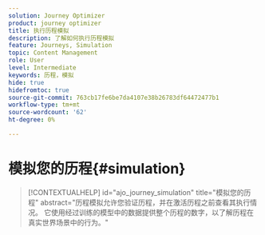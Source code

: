 ```yaml
---
solution: Journey Optimizer
product: journey optimizer
title: 执行历程模拟
description: 了解如何执行历程模拟
feature: Journeys, Simulation
topic: Content Management
role: User
level: Intermediate
keywords: 历程，模拟
hide: true
hidefromtoc: true
source-git-commit: 763cb17fe6be7da4107e38b26783df64472477b1
workflow-type: tm+mt
source-wordcount: '62'
ht-degree: 0%

---
```


# 模拟您的历程{#simulation}

>[!CONTEXTUALHELP]
>id="ajo_journey_simulation"
>title="模拟您的历程"
>abstract="历程模拟允许您验证历程，并在激活历程之前查看其执行情况。 它使用经过训练的模型中的数据提供整个历程的数字，以了解历程在真实世界场景中的行为。"

